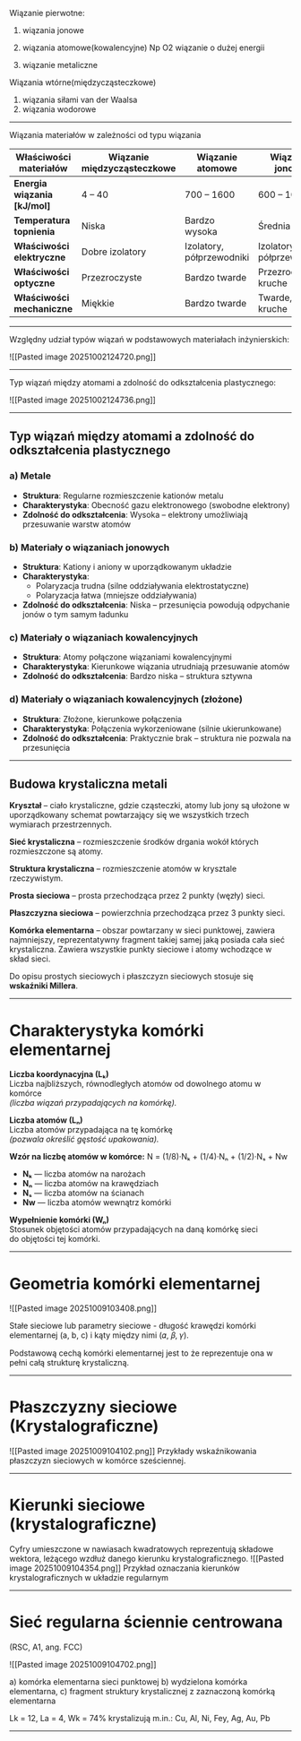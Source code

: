Wiązanie pierwotne:
1. wiązania jonowe

2. wiązania atomowe(kowalencyjne)
Np O2
wiązanie o dużej energii

3. wiązanie metaliczne

Wiązania wtórne(międzycząsteczkowe)
1. wiązania siłami van der Waalsa
2. wiązania wodorowe

---

Wiązania materiałów w zależności od typu wiązania

| **Właściwości materiałów**    | **Wiązanie międzycząsteczkowe** | **Wiązanie atomowe**      | **Wiązanie jonowe**       | **Wiązanie metaliczne** |
| ----------------------------- | ------------------------------- | ------------------------- | ------------------------- | ----------------------- |
| **Energia wiązania [kJ/mol]** | 4 – 40                          | 700 – 1600                | 600 – 1000                | 100 – 400               |
| **Temperatura topnienia**     | Niska                           | Bardzo wysoka             | Średnia                   | Szeroki przedział       |
| **Właściwości elektryczne**   | Dobre izolatory                 | Izolatory, półprzewodniki | Izolatory, półprzewodniki | Przewodniki             |
| **Właściwości optyczne**      | Przezroczyste                   | Bardzo twarde             | Przezroczyste, kruche     | Metaliczny połysk       |
| **Właściwości mechaniczne**   | Miękkie                         | Bardzo twarde             | Twarde, kruche            | Kowalność, plastyczność |

---
Względny udział typów wiązań w podstawowych materiałach inżynierskich:

![[Pasted image 20251002124720.png]]

---

Typ wiązań między atomami a zdolność do odkształcenia plastycznego:

![[Pasted image 20251002124736.png]]

---
## Typ wiązań między atomami a zdolność do odkształcenia plastycznego

### a) Metale
- **Struktura**: Regularne rozmieszczenie kationów metalu
- **Charakterystyka**: Obecność gazu elektronowego (swobodne elektrony)
- **Zdolność do odkształcenia**: Wysoka – elektrony umożliwiają przesuwanie warstw atomów

### b) Materiały o wiązaniach jonowych
- **Struktura**: Kationy i aniony w uporządkowanym układzie
- **Charakterystyka**:
  - Polaryzacja trudna (silne oddziaływania elektrostatyczne)
  - Polaryzacja łatwa (mniejsze oddziaływania)
- **Zdolność do odkształcenia**: Niska – przesunięcia powodują odpychanie jonów o tym samym ładunku

### c) Materiały o wiązaniach kowalencyjnych
- **Struktura**: Atomy połączone wiązaniami kowalencyjnymi
- **Charakterystyka**: Kierunkowe wiązania utrudniają przesuwanie atomów
- **Zdolność do odkształcenia**: Bardzo niska – struktura sztywna

### d) Materiały o wiązaniach kowalencyjnych (złożone)
- **Struktura**: Złożone, kierunkowe połączenia
- **Charakterystyka**: Połączenia wykorzeniowane (silnie ukierunkowane)
- **Zdolność do odkształcenia**: Praktycznie brak – struktura nie pozwala na przesunięcia

---
## Budowa krystaliczna metali

**Kryształ** – ciało krystaliczne, gdzie cząsteczki, atomy lub jony są ułożone w uporządkowany schemat powtarzający się we wszystkich trzech wymiarach przestrzennych.

**Sieć krystaliczna** – rozmieszczenie środków drgania wokół których rozmieszczone są atomy.

**Struktura krystaliczna** – rozmieszczenie atomów w krysztale rzeczywistym.

**Prosta sieciowa** – prosta przechodząca przez 2 punkty (węzły) sieci.

**Płaszczyzna sieciowa** – powierzchnia przechodząca przez 3 punkty sieci.

**Komórka elementarna** – obszar powtarzany w sieci punktowej, zawiera najmniejszy, reprezentatywny fragment takiej samej jaką posiada cała sieć krystaliczna. Zawiera wszystkie punkty sieciowe i atomy wchodzące w skład sieci.

Do opisu prostych sieciowych i płaszczyzn sieciowych stosuje się **wskaźniki Millera**.


--- 

# Charakterystyka komórki elementarnej

**Liczba koordynacyjna (Lₖ)**  
Liczba najbliższych, równodległych atomów od dowolnego atomu w komórce  
*(liczba wiązań przypadających na komórkę).*

**Liczba atomów (Lₙ)**  
Liczba atomów przypadająca na tę komórkę  
*(pozwala określić gęstość upakowania).*

**Wzór na liczbę atomów w komórce:**
N = (1/8)·Nₖ + (1/4)·Nₙ + (1/2)·Nₛ + Nw

- **Nₖ** — liczba atomów na narożach  
- **Nₙ** — liczba atomów na krawędziach  
- **Nₛ** — liczba atomów na ścianach  
- **Nw** — liczba atomów wewnątrz komórki

**Wypełnienie komórki (Wₙ)**  
Stosunek objętości atomów przypadających na daną komórkę sieci  
do objętości tej komórki.

---

# Geometria komórki elementarnej

![[Pasted image 20251009103408.png]]

Stałe sieciowe lub parametry sieciowe - długość krawędzi komórki elementarnej (a, b, c) i kąty między nimi (𝛼, 𝛽, 𝛾).

Podstawową cechą komórki elementarnej jest to że reprezentuje ona w pełni całą strukturę krystaliczną.

---
# Płaszczyzny sieciowe (Krystalograficzne)

![[Pasted image 20251009104102.png]]
 Przykłady wskaźnikowania płaszczyzn sieciowych w komórce sześciennej.

---

# Kierunki sieciowe (krystalograficzne)

Cyfry umieszczone w nawiasach kwadratowych reprezentują składowe wektora, leżącego wzdłuż danego kierunku krystalograficznego.
![[Pasted image 20251009104354.png]]
 Przykład oznaczania kierunków krystalograficznych w układzie regularnym

---

# Sieć regularna ściennie centrowana

(RSC, A1, ang. FCC)

![[Pasted image 20251009104702.png]]

a) komórka elementarna sieci punktowej
b) wydzielona komórka elementarna,
c) fragment struktury krystalicznej z zaznaczoną komórką elementarna

Lk = 12, La = 4, Wk = 74%
krystalizują m.in.: Cu, Al, Ni, Fey, Ag, Au, Pb

---
